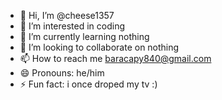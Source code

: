 - 👋 Hi, I’m @cheese1357
- 👀 I’m interested in coding
- 🌱 I’m currently learning nothing
- 💞️ I’m looking to collaborate on nothing
- 📫 How to reach me baracapy840@gmail.com
- 😄 Pronouns: he/him
- ⚡ Fun fact: i once droped my tv :)

<!---
cheese1357/cheese1357 is a ✨ special ✨ repository because its `README.md` (this file) appears on your GitHub profile.
You can click the Preview link to take a look at your changes.
--->
